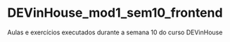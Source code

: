 # DEVinHouse_mod1_sem10_frontend
 Aulas e exercícios executados durante a semana 10 do curso DEVinHouse
